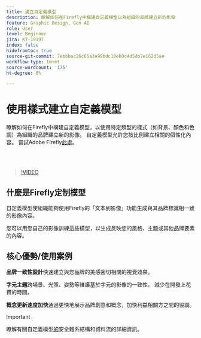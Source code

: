 ```yaml
---
title: 建立自定義模型
description: 瞭解如何在Firefly中構建自定義模型以為組織的品牌建立新的影像
feature: Graphic Design, Gen AI
role: User
level: Beginner
jira: KT-19197
index: false
hidefromtoc: true
source-git-commit: 7ebbbac26c65a3e99bdc18eb0c4d5db7e162d5ae
workflow-type: tm+mt
source-wordcount: '175'
ht-degree: 0%

---
```


# 使用樣式建立自定義模型

瞭解如何在Firefly中構建自定義模型，以使用特定類型的樣式（如背景、顏色和色調）為組織的品牌建立新的影像。 自定義模型允許您按比例建立相關的個性化內容。 嘗試Adobe Firefly[此處](https://firefly.adobe.com/)。

<br> 

>[!VIDEO](https://video.tv.adobe.com/v/3474942?quality=12&learn=on&hidetitle=true&captions=chi_hant)

## 什麼是Firefly定制模型

自定義模型使組織能夠使用Firefly的「文本到影像」功能生成與其品牌標識相一致的影像內容。

您可以用您自己的影像訓練這些模型，以生成反映您的風格、主題或其他品牌要素的內容。

## 核心優勢/使用案例

**品牌一致性設計**&#x200B;快速建立與您品牌的美感密切相關的視覺效果。

**字元主題**&#x200B;跨場景、光照、姿勢等維護基於字元的影像的一致性。 減少在開發上花費的時間。

**概念更新速度加快**&#x200B;通過更快地展示品牌創意和概念，加快利益相關方之間的協調。

>[!IMPORTANT]
>
>瞭解有關自定義模型[的](https://www.adobe.com/content/dam/cc/en/trust-center/ungated/whitepapers/creative-cloud/adobe-firefly-custom-models-security-fact-sheet.pdf)安全體系結構和資料流的詳細資訊。